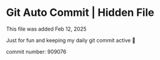 # Git Auto Commit | Hidden File

This file was added Feb 12, 2025

Just for fun and keeping my daily git commit active 🤪

commit number: 909076
